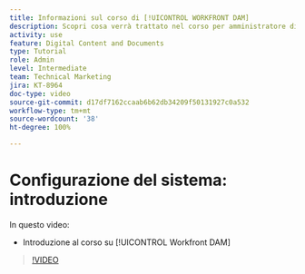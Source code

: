 ```yaml
---
title: Informazioni sul corso di [!UICONTROL WORKFRONT DAM]
description: Scopri cosa verrà trattato nel corso per amministratore di [!UICONTROL Workfront DAM], Parte 1 Configurazione del sistema.
activity: use
feature: Digital Content and Documents
type: Tutorial
role: Admin
level: Intermediate
team: Technical Marketing
jira: KT-8964
doc-type: video
source-git-commit: d17df7162ccaab6b62db34209f50131927c0a532
workflow-type: tm+mt
source-wordcount: '38'
ht-degree: 100%

---
```


# Configurazione del sistema: introduzione

In questo video:

* Introduzione al corso su [!UICONTROL Workfront DAM]

>[!VIDEO](https://video.tv.adobe.com/v/335227/?quality=12&learn=on&enablevpops)

<!-- Learn more graphic & links to documentation articles
* Accessing help for Workfront DAM
* Workfront DAM within Workfront
-->
